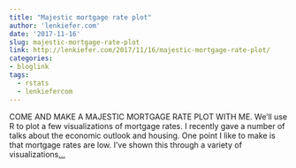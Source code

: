 ```yaml
---
title: "Majestic mortgage rate plot"
author: 'lenkiefer.com'
date: '2017-11-16'
slug: majestic-mortgage-rate-plot
link: http://lenkiefer.com/2017/11/16/majestic-mortgage-rate-plot/
categories:
- bloglink
tags:
  - rstats
  - lenkiefercom
---
```


COME AND MAKE A MAJESTIC MORTGAGE RATE PLOT WITH ME. We’ll use R to plot a few visualizations of mortgage rates. I recently gave a number of talks about the economic outlook and housing. One point I like to make is that mortgage rates are low. I’ve shown this through a variety of visualizations[... <i class="fas fa-external-link-alt"></i>](http://lenkiefer.com/2017/11/16/majestic-mortgage-rate-plot/)

